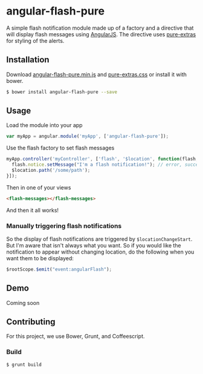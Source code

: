 # angular-flash-pure

A simple flash notification module made up of a factory and a directive that will
display flash messages using [AngularJS](https://angularjs.org). The directive
uses [pure-extras](https://github.com/tilomitra/cssextras) for styling of the
alerts.

## Installation

Download [angular-flash-pure.min.js](https://raw.githubusercontent.com/spectra-music/angular-flash-pure/master/dist/angular-flash-pure.min.js)
and [pure-extras.css](https://raw.githubusercontent.com/tilomitra/cssextras/master/css/pure-extras.css)
or install it with bower.

```bash
$ bower install angular-flash-pure --save
```

## Usage
Load the module into your app

```javascript
var myApp = angular.module('myApp', ['angular-flash-pure']);
```

Use the flash factory to set flash messages

```javascript
myApp.controller('myController', ['flash', '$location', function(flash, $location){
  flash.notice.setMessage("I'm a flash notification!"); // error, success, and warning also work
  $location.path('/some/path');
}]);
```

Then in one of your views

```html
<flash-messages></flash-messages>
```

And then it all works!

### Manually triggering flash notifications
So the display of flash notifications are triggered by `$locationChangeStart`. But I'm aware that isn't always what you want. So if you would like the
notification to appear without changing location, do the following when you want
them to be displayed:

```javascript
$rootScope.$emit("event:angularFlash");
```

## Demo
Coming soon


## Contributing

For this project, we use Bower, Grunt, and Coffeescript.

### Build

```bash
$ grunt build
```
